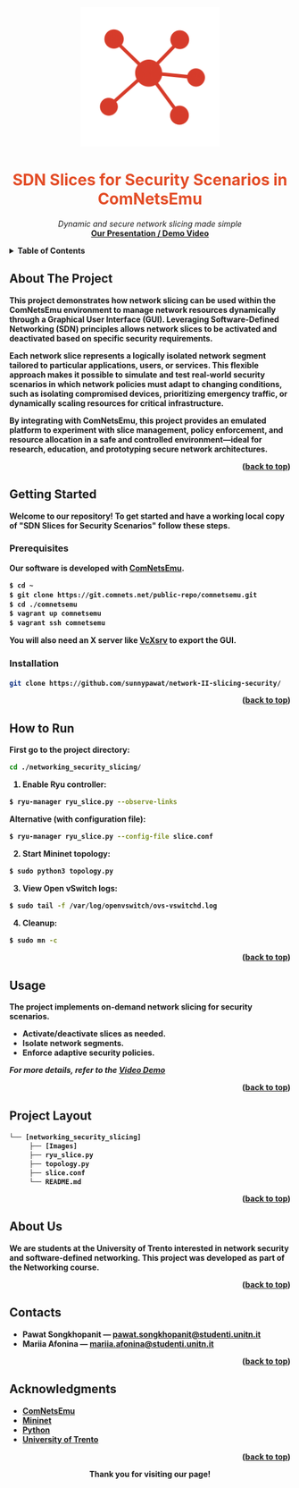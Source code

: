 
<a name="readme-top"></a>

<!-- PROJECT LOGO -->
<p align="center">
  <a href="https://github.com/sunnypawat/network-II-slicing-security/">
    <img src="images/logos_and_icons/icon.png" alt="Logo" width="250" height="250">
  </a>
</p>

<h1 align="center" style="color:#E34C26">SDN Slices for Security Scenarios in ComNetsEmu</h1>

<p align="center">
  <em>Dynamic and secure network slicing made simple</em>
    <br />
  <a href="https://docs.google.com/presentation/d/1a5Nu0xaqI02GTYYub3PESSVfszO_r_Mgpqkt9nufSZo/edit?slide=id.g304dfe70e09_0_40#slide=id.g304dfe70e09_0_40"><strong>Our Presentation / </a>
  <a href="https://youtu.be/uhIPjDqtWho">Demo Video</a>
</p>

<!-- TABLE OF CONTENTS -->
<details>
  <summary>Table of Contents</summary>
  <ol>
    <li><a href="#about-the-project">About The Project</a></li>
    <li><a href="#built-with">Built With</a></li>
    <li><a href="#getting-started">Getting Started</a>
      <ul>
        <li><a href="#prerequisites">Prerequisites</a></li>
        <li><a href="#installation">Installation</a></li>
      </ul>
    </li>
    <li><a href="#how-to-run">How to Run</a></li>
    <li><a href="#usage">Usage</a></li>
    <li><a href="#project-layout">Project Layout</a></li>
    <li><a href="#about-us">About Us</a></li>
    <li><a href="#contacts">Contacts</a></li>
    <li><a href="#acknowledgments">Acknowledgments</a></li>
  </ol>
</details>

<!-- ABOUT THE PROJECT -->
## About The Project

This project demonstrates how network slicing can be used within the ComNetsEmu environment to manage network resources dynamically through a Graphical User Interface (GUI). Leveraging Software-Defined Networking (SDN) principles allows network slices to be activated and deactivated based on specific security requirements.

Each network slice represents a logically isolated network segment tailored to particular applications, users, or services. This flexible approach makes it possible to simulate and test real-world security scenarios in which network policies must adapt to changing conditions, such as isolating compromised devices, prioritizing emergency traffic, or dynamically scaling resources for critical infrastructure.

By integrating with ComNetsEmu, this project provides an emulated platform to experiment with slice management, policy enforcement, and resource allocation in a safe and controlled environment—ideal for research, education, and prototyping secure network architectures.

<p align="right">(<a href="#readme-top">back to top</a>)</p>

<!-- GETTING STARTED -->
## Getting Started

Welcome to our repository! To get started and have a working local copy of "SDN Slices for Security Scenarios" follow these steps.

### Prerequisites

Our software is developed with [ComNetsEmu](https://www.granelli-lab.org/researches/relevant-projects/comnetsemu-labs).

```bash
$ cd ~
$ git clone https://git.comnets.net/public-repo/comnetsemu.git
$ cd ./comnetsemu
$ vagrant up comnetsemu
$ vagrant ssh comnetsemu
```

You will also need an X server like [VcXsrv](https://sourceforge.net/projects/vcxsrv/) to export the GUI.

### Installation

```bash
git clone https://github.com/sunnypawat/network-II-slicing-security/
```

<p align="right">(<a href="#readme-top">back to top</a>)</p>

<!-- HOW TO RUN -->
## How to Run

First go to the project directory:

```bash
cd ./networking_security_slicing/
```

1. Enable Ryu controller:

```bash
$ ryu-manager ryu_slice.py --observe-links
```

Alternative (with configuration file):

```bash
$ ryu-manager ryu_slice.py --config-file slice.conf
```

2. Start Mininet topology:

```bash
$ sudo python3 topology.py
```

3. View Open vSwitch logs:

```bash
$ sudo tail -f /var/log/openvswitch/ovs-vswitchd.log
```

4. Cleanup:

```bash
$ sudo mn -c
```

<p align="right">(<a href="#readme-top">back to top</a>)</p>

<!-- USAGE EXAMPLES -->
## Usage

The project implements on-demand network slicing for security scenarios.

- Activate/deactivate slices as needed.
- Isolate network segments.
- Enforce adaptive security policies.

_For more details, refer to the [Video Demo](https://youtu.be/uhIPjDqtWho)_

<p align="right">(<a href="#readme-top">back to top</a>)</p>

<!-- PROJECT LAYOUT -->
## Project Layout

```
└── [networking_security_slicing]
     ├── [Images]
     ├── ryu_slice.py
     ├── topology.py
     ├── slice.conf
     └── README.md
```

<p align="right">(<a href="#readme-top">back to top</a>)</p>

<!-- ABOUT US -->
## About Us

We are students at the University of Trento interested in network security and software-defined networking. This project was developed as part of the Networking course.

<p align="right">(<a href="#readme-top">back to top</a>)</p>

<!-- CONTACT -->
## Contacts

- Pawat Songkhopanit — pawat.songkhopanit@studenti.unitn.it
- Mariia Afonina — mariia.afonina@studenti.unitn.it

<p align="right">(<a href="#readme-top">back to top</a>)</p>

<!-- ACKNOWLEDGMENTS -->
## Acknowledgments

* [ComNetsEmu](https://git.comnets.net/public-repo/comnetsemu)
* [Mininet](http://mininet.org/)
* [Python](https://www.python.org/)
* [University of Trento](https://www.unitn.it/en)

<p align="right">(<a href="#readme-top">back to top</a>)</p>

<p align="center"><b>Thank you for visiting our page!</b></p>

<!-- LINKS -->
[Python-logo]: https://img.shields.io/badge/-Python-F9DC3E.svg?logo=python&style=flat
[Python-url]: https://www.python.org/
[VSC-logo]: https://img.shields.io/badge/-Visual%20Studio%20Code-007ACC.svg?logo=visual-studio-code&style=flat
[VSC-url]: https://code.visualstudio.com/
[Mininet-logo]: images/logos_and_icons/mininet.png
[Mininet-url]: http://mininet.org/
[Comnetsemu-logo]: images/logos_and_icons/comnetsemu.png
[Comnetsemu-url]: https://www.granelli-lab.org/researches/relevant-projects/comnetsemu-labs
[GUI]: images/GUI.png
